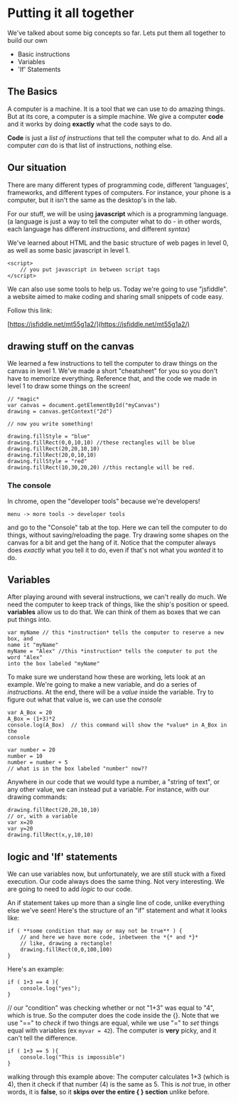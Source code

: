# Putting it all together

We've talked about some big concepts so far. Lets put them all together to
build our own 

* Basic instructions
* Variables
* 'If' Statements

## The Basics

A computer is a machine. It is a tool that we can use to do amazing things. But
at its core, a computer is a simple machine. We give a computer **code** and it
works by doing **exactly** what the code says to do. 

**Code** is just a *list of instructions* that tell the computer what to do.
And all a computer *can* do is that list of instructions, nothing else.

## Our situation

There are many different types of programming code, different 'languages',
frameworks, and different types of computers. For instance, your phone is a
computer, but it isn't the same as the desktop's in the lab. 

For our stuff, we will be using **javascript** which is a programming language.
(a language is just a way to tell the computer what to do - in other words,
each language has different *instructions*, and different *syntax*)

We've learned about HTML and the basic structure of web pages in level 0, as
well as some basic javascript in level 1.

``` syntax=javascript
<script>
	// you put javascript in between script tags
</script>
```

We can also use some tools to help us. Today we're going to use "jsfiddle". a
website aimed to make coding and sharing small snippets of code easy.

Follow this link:

[https://jsfiddle.net/mt55g1a2/](https://jsfiddle.net/mt55g1a2/)

## drawing stuff on the canvas

We learned a few instructions to tell the computer to draw things on the canvas
in level 1. We've made a short "cheatsheet" for you so you don't have to
memorize everything. Reference that, and the code we made in level 1 to draw
some things on the screen!

```
// *magic*
var canvas = document.getElementById("myCanvas")
drawing = canvas.getContext("2d")

// now you write something!

drawing.fillStyle = "blue"
drawing.fillRect(0,0,10,10) //these rectangles will be blue
drawing.fillRect(20,20,10,10)
drawing.fillRect(20,0,10,10)
drawing.fillStyle = "red"
drawing.fillRect(10,30,20,20) //this rectangle will be red.

```


### The console

In chrome, open the "developer tools" because we're developers!

`menu -> more tools -> developer tools`

and go to the "Console" tab at the top. Here we can tell the computer to do
things, without saving/reloading the page. Try drawing some shapes on the
canvas for a bit and get the hang of it. Notice that the computer always does
*exactly* what you tell it to do, even if that's not what you *wanted* it to
do.

## Variables

After playing around with several instructions, we can't really do much. We
need the computer to keep track of things, like the ship's position or speed.
**variables** allow us to do that. We can think of them as boxes that we can
put things into.

``` syntax=javascript
var myName // this *instruction* tells the computer to reserve a new box, and
name it "myName"
myName = "Alex" //this *instruction* tells the computer to put the word "Alex"
into the box labeled "myName"
```

To make sure we understand how these are working, lets look at an example.
We're going to make a new variable, and do a series of *instructions*. At the
end, there will be a *value* inside the variable. Try to figure out what that
value is, we can use the *console*

``` syntax=javascript
var A_Box = 20
A_Box = (1+3)*2
console.log(A_Box)  // this command will show the *value* in A_Box in the
console
```

``` syntax=javascript
var number = 20
number = 10
number = number + 5
// what is in the box labeled "number" now??
```

Anywhere in our code that we would type a number, a "string of text", or any
other value, we can instead put a variable. For instance, with our drawing
commands:

``` syntax=javascript
drawing.fillRect(20,20,10,10)
// or, with a variable
var x=20
var y=20
drawing.fillRect(x,y,10,10)
```

## logic and 'If' statements

We can use variables now, but unfortunately, we are still stuck with a fixed
execution. Our code always does the same thing. Not very interesting. We are
going to need to add *logic* to our code.

An if statement takes up more than a single line of code, unlike everything
else we've seen! Here's the structure of an "if" statement and what it looks
like:

``` syntax=javascript
if ( **some condition that may or may not be true** ) {
	// and here we have more code, inbetween the *{* and *}*
	// like, drawing a rectangle!
	drawing.fillRect(0,0,100,100)
}
```
Here's an example:

``` syntax=javascript
if ( 1+3 == 4 ){
	console.log("yes");
}
```
// our "condition" was checking whether or not "1+3" was equal to "4", which is
true. So the computer does the code inside the {}. Note that we use "==" to
*check* if two things are equal, while we use "=" to *set* things equal with
variables (ex `myvar = 42`). The computer is **very** picky, and it can't tell
the difference.

``` syntax=javascript
if ( 1+3 == 5 ){
	console.log("This is impossible")
}
```

walking through this example above: The computer calculates 1+3 (which is 4),
then it check if that number (4) is the same as 5. This is *not* true, in other
words, it is **false**, so it **skips over the entire { } section** unlike
before.
